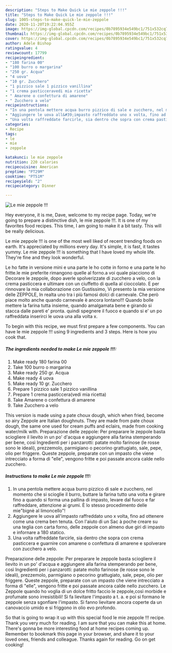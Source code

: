 ```yaml
---
description: "Steps to Make Quick Le mie zeppole !!!"
title: "Steps to Make Quick Le mie zeppole !!!"
slug: 1005-steps-to-make-quick-le-mie-zeppole
date: 2020-11-20T19:22:04.955Z
image: https://img-global.cpcdn.com/recipes/0b7895934e549bc1/751x532cq70/le-mie-zeppole-recipe-main-photo.jpg
thumbnail: https://img-global.cpcdn.com/recipes/0b7895934e549bc1/751x532cq70/le-mie-zeppole-recipe-main-photo.jpg
cover: https://img-global.cpcdn.com/recipes/0b7895934e549bc1/751x532cq70/le-mie-zeppole-recipe-main-photo.jpg
author: Adele Bishop
ratingvalue: 4
reviewcount: 17799
recipeingredient:
- "180 farina 00"
- "100 burro o margarina"
- "250 gr. Acqua"
- "4 uova"
- "10 gr. Zucchero"
- "1 pizzico sale 1 pizzico vanillina"
- "1 crema pasticceravedi mia ricetta"
- " Amarene o confettura di amarene"
- " Zucchero a velo"
recipeinstructions:
- "In una pentola mettere acqua burro pizzico di sale e zucchero, nel momento che si scioglie il burro, buttare la farina tutto una volta e girare fino a quando si forma una pallina di impasto, levare dal fuoco e far raffreddare, attenzione ai grumi. È lo stesso procedimento delle mie&#34;bignè al limoncello&#34;!"
- "Aggiungere le uova all&#39;impasto raffreddato uno x volta, fino ad ottenere come una crema ben tenuta. Con l&#39;aiuto di un Sac à poche creare su una teglia con carta forno, delle zeppole con almeno due giri di impasto e infornare a 180 statico."
- "Una volta raffreddate farcirle, sia dentro che sopra con crema pasticcera e guarnire con amarene o confettura di amarene e spolverare con zucchero a velo."
categories:
- Recipe
tags:
- le
- mie
- zeppole

katakunci: le mie zeppole 
nutrition: 220 calories
recipecuisine: American
preptime: "PT29M"
cooktime: "PT51M"
recipeyield: "2"
recipecategory: Dinner

---
```



![Le mie zeppole !!!](https://img-global.cpcdn.com/recipes/0b7895934e549bc1/751x532cq70/le-mie-zeppole-recipe-main-photo.jpg)

Hey everyone, it is me, Dave, welcome to my recipe page. Today, we're going to prepare a distinctive dish, le mie zeppole !!!. It is one of my favorites food recipes. This time, I am going to make it a bit tasty. This will be really delicious.

Le mie zeppole !!! is one of the most well liked of recent trending foods on earth. It's appreciated by millions every day. It's simple, it is fast, it tastes yummy. Le mie zeppole !!! is something that I have loved my whole life. They're fine and they look wonderful.

Le ho fatte in versione mini e una parte le ho cotte in forno e una parte le ho fritte.le mie preferite rimangono quelle al forno.a voi quale piacciono di Decorare le zeppole, dopo averle spolverizzate di zucchero a velo, con la crema pasticcera e ultimare con un ciuffetto di quella al cioccolato. E per rinnovare la mia collaborazione con Gustissimo, Vi presento la mia versione delle ZEPPOLE, In realta uno tra i più famosi dolci di carnevale. Che però piace molto anche quando carnevale è ancora lontano!!! Quando bolle mettere la farina tutta insieme, quando amalgamata bene e girando si stacca dalle pareti e&#39; pronta. quindi spegnere il fuoco e quando si e&#39; un po raffreddata inserirci le uova una alla volta x.


To begin with this recipe, we must first prepare a few components. You can have le mie zeppole !!! using 9 ingredients and 3 steps. Here is how you cook that.

<!--inarticleads1-->

##### The ingredients needed to make Le mie zeppole !!!:

1. Make ready 180 farina 00
1. Take 100 burro o margarina
1. Make ready 250 gr. Acqua
1. Make ready 4 uova
1. Make ready 10 gr. Zucchero
1. Prepare 1 pizzico sale 1 pizzico vanillina
1. Prepare 1 crema pasticcera(vedi mia ricetta)
1. Take  Amarene o confettura di amarene
1. Take  Zucchero a velo


This version is made using a pate choux dough, which when fried, become so airy Zeppole are Italian doughnuts. They are made from pate choux dough, the same one used for cream puffs and eclairs, made from cooking water/milk with. Preparazione delle zeppole: Per preparare le zeppole basta sciogliere il lievito in un po&#39; d&#39;acqua e aggiungere alla farina stemperando per bene, così Ingredienti per i panzarotti: patate molto farinose (le rosse sono le ideali), prezzemolo, parmigiano o pecorino grattugiato, sale, pepe, olio per friggere. Queste zeppole, preparate con un impasto che viene intrecciato a forma di &#34;elle&#34;, vengono fritte e poi passate ancora calde nello zucchero. 

<!--inarticleads2-->

##### Instructions to make Le mie zeppole !!!:

1. In una pentola mettere acqua burro pizzico di sale e zucchero, nel momento che si scioglie il burro, buttare la farina tutto una volta e girare fino a quando si forma una pallina di impasto, levare dal fuoco e far raffreddare, attenzione ai grumi. È lo stesso procedimento delle mie&#34;bignè al limoncello&#34;!
1. Aggiungere le uova all&#39;impasto raffreddato uno x volta, fino ad ottenere come una crema ben tenuta. Con l&#39;aiuto di un Sac à poche creare su una teglia con carta forno, delle zeppole con almeno due giri di impasto e infornare a 180 statico.
1. Una volta raffreddate farcirle, sia dentro che sopra con crema pasticcera e guarnire con amarene o confettura di amarene e spolverare con zucchero a velo.


Preparazione delle zeppole: Per preparare le zeppole basta sciogliere il lievito in un po&#39; d&#39;acqua e aggiungere alla farina stemperando per bene, così Ingredienti per i panzarotti: patate molto farinose (le rosse sono le ideali), prezzemolo, parmigiano o pecorino grattugiato, sale, pepe, olio per friggere. Queste zeppole, preparate con un impasto che viene intrecciato a forma di &#34;elle&#34;, vengono fritte e poi passate ancora calde nello zucchero. Le Zeppole quando ho voglia di un dolce fritto faccio le zeppole,così morbide e profumate sono irresistibili! Si fa lievitare l&#39;impasto a t. a. e poi si formano le zeppole senza sgonfiare l&#39;impasto. Si fanno lievitare ancora coperte da un canovaccio umido e si friggono in olio evo profondo. 

So that is going to wrap it up with this special food le mie zeppole !!! recipe. Thank you very much for reading. I am sure that you can make this at home. There's gonna be more interesting food at home recipes coming up. Remember to bookmark this page in your browser, and share it to your loved ones, friends and colleague. Thanks again for reading. Go on get cooking!
